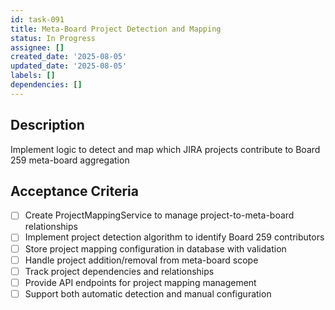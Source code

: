 ```yaml
---
id: task-091
title: Meta-Board Project Detection and Mapping
status: In Progress
assignee: []
created_date: '2025-08-05'
updated_date: '2025-08-05'
labels: []
dependencies: []
---
```


## Description

Implement logic to detect and map which JIRA projects contribute to Board 259 meta-board aggregation

## Acceptance Criteria

- [ ] Create ProjectMappingService to manage project-to-meta-board relationships
- [ ] Implement project detection algorithm to identify Board 259 contributors
- [ ] Store project mapping configuration in database with validation
- [ ] Handle project addition/removal from meta-board scope
- [ ] Track project dependencies and relationships
- [ ] Provide API endpoints for project mapping management
- [ ] Support both automatic detection and manual configuration
